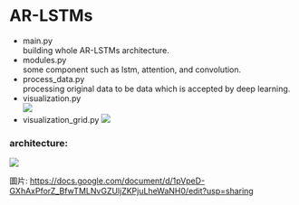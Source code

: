 # AR-LSTMs


* main.py <br>
building whole AR-LSTMs architecture. 
* modules.py <br>
some component such as lstm, attention, and convolution.
* process_data.py	<br>
processing original data to be data which is accepted by deep learning.
* visualization.py <br>
![](https://github.com/ncu-dart/AR-LSTMs/blob/master/asset/NYC_RMSE_normal.png)
* visualization_grid.py
![](https://github.com/ncu-dart/AR-LSTMs/blob/master/asset/result_NYC_workday.png)

### architecture: <br>
![](https://github.com/ncu-dart/AR-LSTMs/blob/master/asset/architecture.png)

圖片: https://docs.google.com/document/d/1pVpeD-GXhAxPforZ_BfwTMLNvGZUljZKPjuLheWaNH0/edit?usp=sharing
